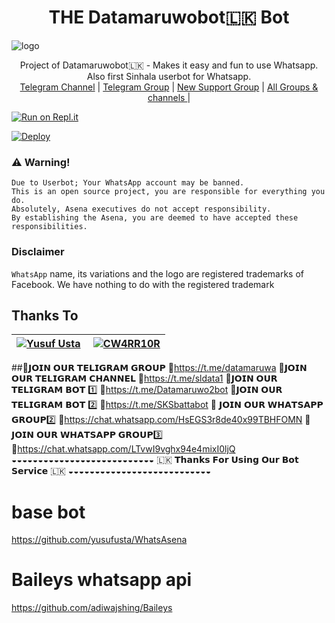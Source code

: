 <h1 align="center"><b> THE Datamaruwobot🇱🇰 Bot  </b></h1>

![logo](https://i.hizliresim.com/152nwlw.jpg)




<p align="center">
    Project of Datamaruwobot🇱🇰 - Makes it easy and fun to use Whatsapp. Also first Sinhala userbot for Whatsapp.
    <br>
        <a href="">Telegram Channel</a> |
        <a href="https://t.me/sldata1">Telegram Group</a> |
        <a href="https://https://chat.whatsapp.com/LTvwI9vghx94e4mixI0ljQ">New Support Group</a> |
        <a href="https://t.me/unofficialplugin">All Groups & channels </a> |
    <br>
</p>

[![Run on Repl.it](https://repl.it/badge/github/phaticusthiccy/WhatsAsenaDuplicated)](https://replit.com/@lasindu123/XTROID)

[![Deploy](https://www.herokucdn.com/deploy/button.svg)](https://heroku.com/deploy?template=https://github.com/Datamaruwo/X-Troid.git)

### ⚠️ Warning! 
```
Due to Userbot; Your WhatsApp account may be banned.
This is an open source project, you are responsible for everything you do. 
Absolutely, Asena executives do not accept responsibility.
By establishing the Asena, you are deemed to have accepted these responsibilities.
```
### Disclaimer
`WhatsApp` name, its variations and the logo are registered trademarks of Facebook. We have nothing to do with the registered trademark

## Thanks To
[![Yusuf Usta](https://github.com/yusufusta.png?size=50)](https://t.me/fusufs)  | [![CW4RR10R](https://github.com/CW4RR10R.png?size=50)](https://github.com/CW4RR10R)
----|----|
##🔰𝗝𝗢𝗜𝗡 𝗢𝗨𝗥 𝗧𝗘𝗟𝗜𝗚𝗥𝗔𝗠 𝗚𝗥𝗢𝗨𝗣
🔗https://t.me/datamaruwa
🔰𝗝𝗢𝗜𝗡 𝗢𝗨𝗥 𝗧𝗘𝗟𝗜𝗚𝗥𝗔𝗠 𝗖𝗛𝗔𝗡𝗡𝗘𝗟
🔗https://t.me/sldata1
🔰𝗝𝗢𝗜𝗡 𝗢𝗨𝗥 𝗧𝗘𝗟𝗜𝗚𝗥𝗔𝗠 𝗕𝗢𝗧 1️⃣
🔗https://t.me/Datamaruwo2bot
🔰𝗝𝗢𝗜𝗡 𝗢𝗨𝗥 𝗧𝗘𝗟𝗜𝗚𝗥𝗔𝗠 𝗕𝗢𝗧 2️⃣
🔗https://t.me/SKSbattabot
🔰 𝗝𝗢𝗜𝗡 𝗢𝗨𝗥 𝗪𝗛𝗔𝗧𝗦𝗔𝗣𝗣 𝗚𝗥𝗢𝗨𝗣2️⃣
🔗https://chat.whatsapp.com/HsEGS3r8de40x99TBHFOMN
🔰 𝗝𝗢𝗜𝗡 𝗢𝗨𝗥 𝗪𝗛𝗔𝗧𝗦𝗔𝗣𝗣 𝗚𝗥𝗢𝗨𝗣3️⃣
🔗https://chat.whatsapp.com/LTvwI9vghx94e4mixI0ljQ 
◒◒◒◒◒◒◒◒◒◒◒◒◒◒◒◒◒◒◒◒◒◒◒◒◒◒◒
🇱🇰 𝗧𝗵𝗮𝗻𝗸𝘀 𝗙𝗼𝗿 𝗨𝘀𝗶𝗻𝗴 𝗢𝘂𝗿 𝗕𝗼𝘁 𝗦𝗲𝗿𝘃𝗶𝗰𝗲 🇱🇰
◒◒◒◒◒◒◒◒◒◒◒◒◒◒◒◒◒◒◒◒◒◒◒◒◒◒◒


# base bot
https://github.com/yusufusta/WhatsAsena

# Baileys whatsapp api 
https://github.com/adiwajshing/Baileys
